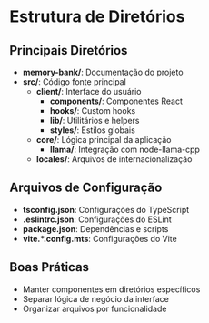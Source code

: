 # Estrutura de Diretórios

## Principais Diretórios
- **memory-bank/**: Documentação do projeto
- **src/**: Código fonte principal
  - **client/**: Interface do usuário
    - **components/**: Componentes React
    - **hooks/**: Custom hooks
    - **lib/**: Utilitários e helpers
    - **styles/**: Estilos globais
  - **core/**: Lógica principal da aplicação
    - **llama/**: Integração com node-llama-cpp
  - **locales/**: Arquivos de internacionalização

## Arquivos de Configuração
- **tsconfig.json**: Configurações do TypeScript
- **.eslintrc.json**: Configurações do ESLint
- **package.json**: Dependências e scripts
- **vite.*.config.mts**: Configurações do Vite

## Boas Práticas
- Manter componentes em diretórios específicos
- Separar lógica de negócio da interface
- Organizar arquivos por funcionalidade
